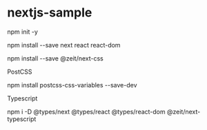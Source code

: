 # nextjs-sample

npm init -y


npm install --save next react react-dom


npm install --save @zeit/next-css


PostCSS

npm install postcss-css-variables --save-dev

Typescript

npm i -D @types/next @types/react @types/react-dom @zeit/next-typescript

